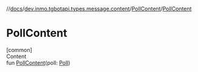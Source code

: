 //[docs](../../../index.md)/[dev.inmo.tgbotapi.types.message.content](../index.md)/[PollContent](index.md)/[PollContent](-poll-content.md)



# PollContent  
[common]  
Content  
fun [PollContent](-poll-content.md)(poll: [Poll](../../dev.inmo.tgbotapi.types.polls/-poll/index.md))  



